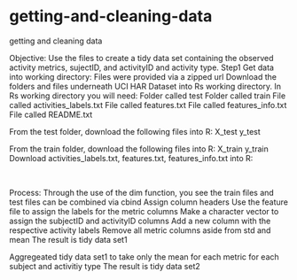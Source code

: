 getting-and-cleaning-data
=========================

getting and cleaning data


Objective:
Use the files to create a tidy data set containing the observed activity metrics, sujectID, and activityID and activity type.
Step1 Get data into working directory:
Files were provided via a zipped url
Download the folders and files underneath UCI HAR Dataset into  Rs working directory. 
In Rs working directory you will need:
  Folder called test
  Folder called train
  File called activities_labels.txt
  File called features.txt
  File called features_info.txt
  File called README.txt

From the test folder, download the following files into R:
X_test
y_test

From the train folder, download the following files into R:
X_train
y_train
Download activities_labels.txt, features.txt, features_info.txt into R:

 

Process:
Through the use of the dim function, you see the train files and test files can be combined via  cbind
Assign column headers
Use the feature file to assign the labels for the metric columns
 Make a character vector to assign the subjectID and activityID columns
Add a new column with the respective activity labels
Remove all metric columns aside from std and mean
The result is tidy data set1

Aggregeated tidy data set1 to take only the mean for each metric for each subject and activitiy type
The result is tidy data set2

